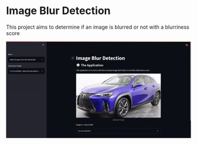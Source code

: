 # Image Blur Detection
 This project aims to determine if an image is blurred or not with a blurriness score

![Web app gif](streamlit_gif.gif)
